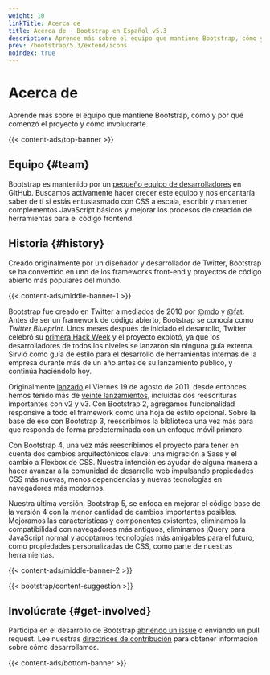 ```yaml
---
weight: 10
linkTitle: Acerca de
title: Acerca de · Bootstrap en Español v5.3
description: Aprende más sobre el equipo que mantiene Bootstrap, cómo y por qué comenzó el proyecto y cómo involucrarte.
prev: /bootstrap/5.3/extend/icons
noindex: true
---
```


# Acerca de

Aprende más sobre el equipo que mantiene Bootstrap, cómo y por qué comenzó el proyecto y cómo involucrarte.

{{< content-ads/top-banner >}}

Equipo {#team}
---------------

Bootstrap es mantenido por un [pequeño equipo de desarrolladores](https://github.com/orgs/twbs/people) en GitHub. Buscamos activamente hacer crecer este equipo y nos encantaría saber de ti si estás entusiasmado con CSS a escala, escribir y mantener complementos JavaScript básicos y mejorar los procesos de creación de herramientas para el código frontend.

Historia {#history}
--------------------

Creado originalmente por un diseñador y desarrollador de Twitter, Bootstrap se ha convertido en uno de los frameworks front-end y proyectos de código abierto más populares del mundo.

{{< content-ads/middle-banner-1 >}}

Bootstrap fue creado en Twitter a mediados de 2010 por [@mdo](https://twitter.com/mdo) y [@fat](https://twitter.com/fat). Antes de ser un framework de código abierto, Bootstrap se conocía como _Twitter Blueprint_. Unos meses después de iniciado el desarrollo, Twitter celebró su [primera Hack Week](https://blog.twitter.com/engineering/en_us/a/2010/hack-week) y el proyecto explotó, ya que los desarrolladores de todos los niveles se lanzaron sin ninguna guía externa. Sirvió como guía de estilo para el desarrollo de herramientas internas de la empresa durante más de un año antes de su lanzamiento público, y continúa haciéndolo hoy.

Originalmente [lanzado](https://blog.twitter.com/developer/en_us/a/2011/bootstrap-twitter) el Viernes 19 de agosto de 2011, desde entonces hemos tenido más de [veinte lanzamientos](https://github.com/twbs/bootstrap/releases), incluidas dos reescrituras importantes con v2 y v3. Con Bootstrap 2, agregamos funcionalidad responsive a todo el framework como una hoja de estilo opcional. Sobre la base de eso con Bootstrap 3, reescribimos la biblioteca una vez más para que responda de forma predeterminada con un enfoque móvil primero.

Con Bootstrap 4, una vez más reescribimos el proyecto para tener en cuenta dos cambios arquitectónicos clave: una migración a Sass y el cambio a Flexbox de CSS. Nuestra intención es ayudar de alguna manera a hacer avanzar a la comunidad de desarrollo web impulsando propiedades CSS más nuevas, menos dependencias y nuevas tecnologías en navegadores más modernos.

Nuestra última versión, Bootstrap 5, se enfoca en mejorar el código base de la versión 4 con la menor cantidad de cambios importantes posibles. Mejoramos las características y componentes existentes, eliminamos la compatibilidad con navegadores más antiguos, eliminamos jQuery para JavaScript normal y adoptamos tecnologías más amigables para el futuro, como propiedades personalizadas de CSS, como parte de nuestras herramientas.

{{< content-ads/middle-banner-2 >}}

{{< bootstrap/content-suggestion >}}

Involúcrate {#get-involved}
----------------------------

Participa en el desarrollo de Bootstrap [abriendo un issue](https://github.com/twbs/bootstrap/issues/new/choose) o enviando un pull request. Lee nuestras [directrices de contribución](https://github.com/twbs/bootstrap/blob/v5.3.2/.github/CONTRIBUTING.md) para obtener información sobre cómo desarrollamos.

{{< content-ads/bottom-banner >}}

